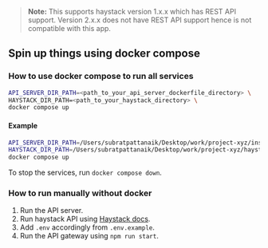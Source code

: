 > **Note:** This supports haystack version 1.x.x which has REST API support. Version 2.x.x does not have REST API support hence is not compatible with this app.

## Spin up things using docker compose

### How to use docker compose to run all services

```sh
API_SERVER_DIR_PATH=<path_to_your_api_server_dockerfile_directory> \
HAYSTACK_DIR_PATH=<path_to_your_haystack_directory> \
docker compose up
```

#### Example

```sh
API_SERVER_DIR_PATH=/Users/subratpattanaik/Desktop/work/project-xyz/institute-api \
HAYSTACK_DIR_PATH=/Users/subratpattanaik/Desktop/work/project-xyz/haystack \
docker compose up
```

To stop the services, run `docker compose down`.

### How to run manually without docker

1. Run the API server.
2. Run haystack API using [Haystack docs](https://docs.haystack.deepset.ai/v1.26/docs/rest_api#running-http-api-without-docker).
3. Add `.env` accordingly from `.env.example`.
4. Run the API gateway using `npm run start`.

